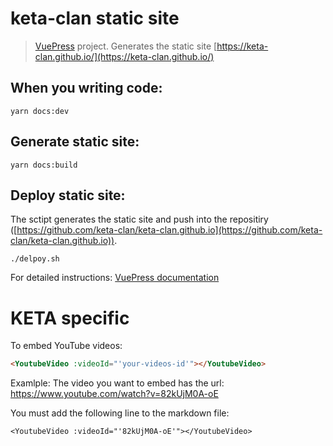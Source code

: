 # keta-clan static site

>[VuePress](https://github.com/vuejs/vuepress) project. Generates the static site [https://keta-clan.github.io/](https://keta-clan.github.io/)

## When you writing code:

```
yarn docs:dev
```

## Generate static site:

```
yarn docs:build
```

## Deploy static site:

The sctipt generates the static site and push into the repositiry ([https://github.com/keta-clan/keta-clan.github.io](https://github.com/keta-clan/keta-clan.github.io)).
```
./delpoy.sh
```
For detailed instructions: [VuePress documentation](https://vuepress.vuejs.org/)

# KETA specific

To embed YouTube videos:

``` md
<YoutubeVideo :videoId="'your-videos-id'"></YoutubeVideo>
```
Examlple: 
 The video you want to embed has the url:
 https://www.youtube.com/watch?v=82kUjM0A-oE
 
 You must add the following line to the markdown file:
 
 ```
<YoutubeVideo :videoId="'82kUjM0A-oE'"></YoutubeVideo>
```
